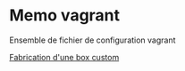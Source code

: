 # Memo vagrant
Ensemble de fichier de configuration vagrant

[Fabrication d'une box custom](https://blog.engineyard.com/2014/building-a-vagrant-box)
